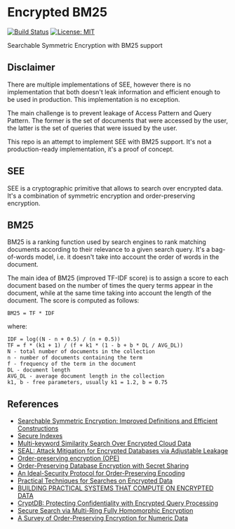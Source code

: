 # Encrypted BM25

[![Build Status](https://travis-ci.org/romankh3/encrypted-bm25.svg?branch=master)](https://travis-ci.org/romankh3/encrypted-bm25)
[![License: MIT](https://img.shields.io/badge/License-MIT-yellow.svg)](https://opensource.org/licenses/MIT)

Searchable Symmetric Encryption with BM25 support 

## Disclaimer

There are multiple implementations of SEE, however there is no implementation that both doesn't leak information and efficient enough to be used in production. This implementation is no exception.

The main challenge is to prevent leakage of Access Pattern and Query Pattern. The former is the set of documents that were accessed by the user, the latter is the set of queries that were issued by the user. 

This repo is an attempt to implement SEE with BM25 support. It's not a production-ready implementation, it's a proof of concept.

## SEE

SEE is a cryptographic primitive that allows to search over encrypted data. It's a combination of symmetric encryption and order-preserving encryption.

## BM25

BM25 is a ranking function used by search engines to rank matching documents according to their relevance to a given search query. It's a bag-of-words model, i.e. it doesn't take into account the order of words in the document.

The main idea of BM25 (improved TF-IDF score) is to assign a score to each document based on the number of times the query terms appear in the document, while at the same time taking into account the length of the document. The score is computed as follows:

```BM25 = TF * IDF```

where:

```
IDF = log((N - n + 0.5) / (n + 0.5))
TF = f * (k1 + 1) / (f + k1 * (1 - b + b * DL / AVG_DL))
N - total number of documents in the collection
n - number of documents containing the term
f - frequency of the term in the document
DL - document length
AVG_DL - average document length in the collection
k1, b - free parameters, usually k1 = 1.2, b = 0.75
```

## References

- [Searchable Symmetric Encryption: Improved Definitions and Efficient Constructions](https://eprint.iacr.org/2006/210.pdf)
- [Secure Indexes](https://eprint.iacr.org/2003/216.pdf)
- [Multi-keyword Similarity Search Over Encrypted Cloud Data](https://eprint.iacr.org/2015/137.pdf)
- [SEAL: Attack Mitigation for Encrypted Databases via Adjustable Leakage](https://eprint.iacr.org/2019/811.pdf)
- [Order-preserving encryption (OPE)](https://github.com/sentclose/ope)
- [Order-Preserving Database Encryption with Secret Sharing](https://arxiv.org/pdf/2301.04370.pdf)
- [An Ideal-Security Protocol for Order-Preserving Encoding](https://people.csail.mit.edu/nickolai/papers/popa-mope-eprint.pdf)
- [Practical Techniques for Searches on Encrypted Data](https://people.eecs.berkeley.edu/~dawnsong/papers/se.pdf)
- [BUILDING PRACTICAL SYSTEMS THAT COMPUTE ON ENCRYPTED DATA](https://people.eecs.berkeley.edu/~raluca/Thesis.pdf)
- [CryptDB: Protecting Confidentiality with Encrypted Query Processing](http://people.csail.mit.edu/nickolai/papers/raluca-cryptdb.pdf)
- [Secure Search via Multi-Ring Fully Homomorphic Encryption](https://eprint.iacr.org/2018/245.pdf)
- [A Survey of Order-Preserving Encryption for Numeric Data](https://arxiv.org/pdf/1801.09933.pdf)